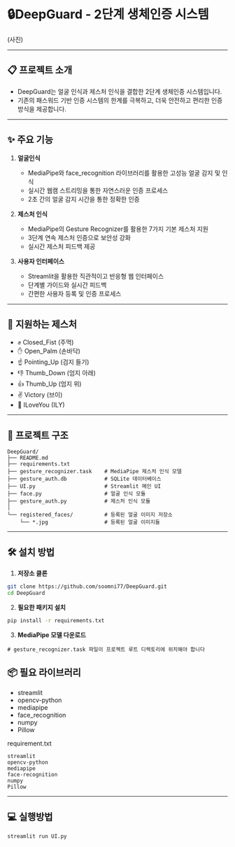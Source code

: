 # 🔒DeepGuard - 2단계 생체인증 시스템
(사진)

---

## 📋 프로젝트 소개
- DeepGuard는 얼굴 인식과 제스처 인식을 결합한 2단계 생체인증 시스템입니다. 
- 기존의 패스워드 기반 인증 시스템의 한계를 극복하고, 더욱 안전하고 편리한 인증 방식을 제공합니다.
---

## ✨ 주요 기능
1. **얼굴인식**
   - MediaPipe와 face_recognition 라이브러리를 활용한 고성능 얼굴 감지 및 인식
   - 실시간 웹캠 스트리밍을 통한 자연스러운 인증 프로세스
   - 2초 간의 얼굴 감지 시간을 통한 정확한 인증

2. **제스처 인식**
   - MediaPipe의 Gesture Recognizer를 활용한 7가지 기본 제스처 지원
   - 3단계 연속 제스처 인증으로 보안성 강화
   - 실시간 제스처 피드백 제공
3. **사용자 인터페이스**
   - Streamlit을 활용한 직관적이고 반응형 웹 인터페이스
   - 단계별 가이드와 실시간 피드백
   - 간편한 사용자 등록 및 인증 프로세스
---
## 🚀 지원하는 제스처
   - ✊ Closed_Fist (주먹)
   - ✋ Open_Palm (손바닥)
   - ☝️ Pointing_Up (검지 들기)
   - 👎 Thumb_Down (엄지 아래)
   - 👍 Thumb_Up (엄지 위)
   - ✌️ Victory (브이)
   - 🤟 ILoveYou (ILY)
---
## 📁 프로젝트 구조
```
DeepGuard/
├── README.md
├── requirements.txt
├── gesture_recognizer.task    # MediaPipe 제스처 인식 모델
├── gesture_auth.db            # SQLite 데이터베이스
├── UI.py                      # Streamlit 메인 UI
├── face.py                    # 얼굴 인식 모듈
├── gesture_auth.py            # 제스처 인식 모듈
│
└── registered_faces/          # 등록된 얼굴 이미지 저장소
    └── *.jpg                  # 등록된 얼굴 이미지들
```
---
## 🛠️ 설치 방법
1. **저장소 클론**

```bash
git clone https://github.com/soomni77/DeepGuard.git
cd DeepGuard
```

2. **필요한 패키지 설치**
```bash
pip install -r requirements.txt
```
3. **MediaPipe 모델 다운로드**
```
# gesture_recognizer.task 파일이 프로젝트 루트 디렉토리에 위치해야 합니다
``` 
## 📦 필요 라이브러리
- streamlit
- opencv-python
- mediapipe
- face_recognition
- numpy
- Pillow

requirement.txt
```
streamlit
opencv-python
mediapipe
face-recognition
numpy
Pillow
```
---
## 💻 실행방법
```bash
streamlit run UI.py
```
